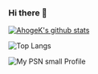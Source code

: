 ### Hi there 👋

<!--
**AhogeK/Ahogek** is a ✨ _special_ ✨ repository because its `README.md` (this file) appears on your GitHub profile.

Here are some ideas to get you started:

- 🔭 I’m currently working on ...
- 🌱 I’m currently learning ...
- 👯 I’m looking to collaborate on ...
- 🤔 I’m looking for help with ...
- 💬 Ask me about ...
- 📫 How to reach me: ...
- 😄 Pronouns: ...
- ⚡ Fun fact: ...
-->

[![AhogeK's github stats](https://github-readme-stats.vercel.app/api?username=AhogeK&show_icons=true&theme=radical)](https://github-readme-stats.vercel.app/api?username=AhogeK&show_icons=true&theme=radical)

<!-- [![ReadMe Card](https://github-readme-stats.vercel.app/api/pin/?username=AhogeK&repo=mimall-web&theme=radical)](https://github.com/AhogeK/mimall-web) -->

![Top Langs](https://github-readme-stats.vercel.app/api/top-langs/?username=AhogeK&layout=compact&theme=radical)

![My PSN small Profile](https://card.psnprofiles.com/1/AhogeK.png)

<!-- ![My PSN Profile](https://card.psnprofiles.com/2/AhogeK.png) -->
